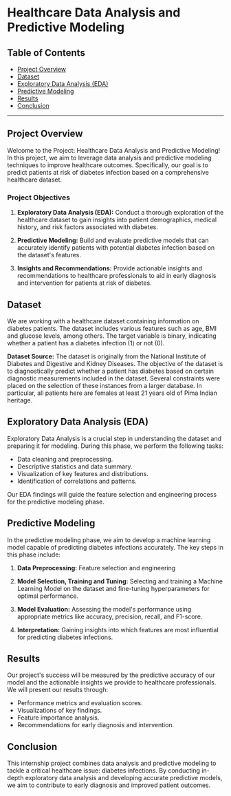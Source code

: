# Healthcare Data Analysis and Predictive Modeling

## Table of Contents

- [Project Overview](#project-overview)
- [Dataset](#dataset)
- [Exploratory Data Analysis (EDA)](#exploratory-data-analysis-eda)
- [Predictive Modeling](#predictive-modeling)
- [Results](#results)
- [Conclusion](#conclusion)

---

## Project Overview

Welcome to the Project: Healthcare Data Analysis and Predictive Modeling! In this project, we aim to leverage data analysis and predictive modeling techniques to improve healthcare outcomes. Specifically, our goal is to predict patients at risk of diabetes infection based on a comprehensive healthcare dataset.

### Project Objectives

1. **Exploratory Data Analysis (EDA):** Conduct a thorough exploration of the healthcare dataset to gain insights into patient demographics, medical history, and risk factors associated with diabetes.

2. **Predictive Modeling:** Build and evaluate predictive models that can accurately identify patients with potential diabetes infection based on the dataset's features.

3. **Insights and Recommendations:** Provide actionable insights and recommendations to healthcare professionals to aid in early diagnosis and intervention for patients at risk of diabetes.

## Dataset

We are working with a healthcare dataset containing information on diabetes patients. The dataset includes various features such as age, BMI and glucose levels, among others. The target variable is binary, indicating whether a patient has a diabetes infection (1) or not (0).

**Dataset Source:** The dataset is originally from the National Institute of Diabetes and Digestive and Kidney
Diseases. The objective of the dataset is to diagnostically predict whether a patient has diabetes
based on certain diagnostic measurements included in the dataset. Several constraints were placed
on the selection of these instances from a larger database. In particular, all patients here are females
at least 21 years old of Pima Indian heritage.


## Exploratory Data Analysis (EDA)

Exploratory Data Analysis is a crucial step in understanding the dataset and preparing it for modeling. During this phase, we perform the following tasks:

- Data cleaning and preprocessing.
- Descriptive statistics and data summary.
- Visualization of key features and distributions.
- Identification of correlations and patterns.

Our EDA findings will guide the feature selection and engineering process for the predictive modeling phase.

## Predictive Modeling

In the predictive modeling phase, we aim to develop a machine learning model capable of predicting diabetes infections accurately. The key steps in this phase include:

1. **Data Preprocessing:** Feature selection and engineering

2. **Model Selection, Training and Tuning:** Selecting and training a Machine Learning Model on the dataset and fine-tuning hyperparameters for optimal performance.

3. **Model Evaluation:** Assessing the model's performance using appropriate metrics like accuracy, precision, recall, and F1-score.

4. **Interpretation:** Gaining insights into which features are most influential for predicting diabetes infections.

## Results

Our project's success will be measured by the predictive accuracy of our model and the actionable insights we provide to healthcare professionals. We will present our results through:

- Performance metrics and evaluation scores.
- Visualizations of key findings.
- Feature importance analysis.
- Recommendations for early diagnosis and intervention.

## Conclusion

This internship project combines data analysis and predictive modeling to tackle a critical healthcare issue: diabetes infections. By conducting in-depth exploratory data analysis and developing accurate predictive models, we aim to contribute to early diagnosis and improved patient outcomes.
